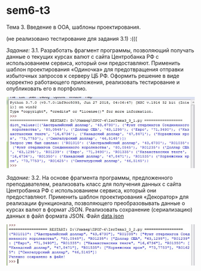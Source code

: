 # sem6-t3
Тема 3. Введение в ООА, шаблоны проектирования.

(не реализовано тестирование для задания 3.1) :(((

*Задание:* 3.1. Разработать фрагмент программы, позволяющий получать данные о текущих курсах валют с сайта Центробанка РФ с использованием сервиса, который они предоставляют. Применить шаблон проектирования «Одиночка» для предотвращения отправки избыточных запросов к серверу ЦБ РФ. Оформить решение в виде корректно работающего приложения, реализовать тестирование и опубликовать его в портфолио.

![](https://github.com/python-advance/sem6-t3-Kunica97/blob/master/3_3_1.jpg)


*Задание:* 3.2. На основе фрагмента программы, предложенного преподавателем, реализовать класс для получения данных с сайта Центробанка РФ с использованием сервиса, который они предоставляют. Применить шаблон проектирования «Декоратор» для реализации функционала, позволяющего преобразовывать данные о курсах валют в формат JSON. Реализовать сохранение (сериализацию) данных в файл формата JSON. Файл [data.json](https://github.com/python-advance/sem6-t3-Kunica97/blob/master/data.json) 

![](https://github.com/python-advance/sem6-t3-Kunica97/blob/master/3_3_2.jpg)
